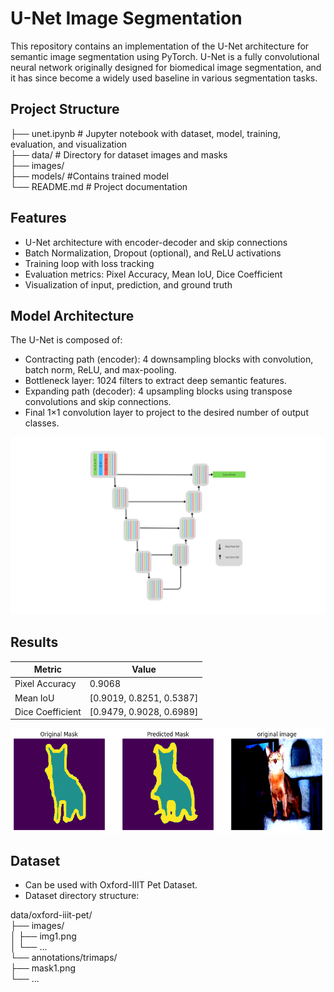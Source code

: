 # U-Net Image Segmentation

This repository contains an implementation of the U-Net architecture for semantic image segmentation using PyTorch. U-Net is a fully convolutional neural network originally designed for biomedical image segmentation, and it has since become a widely used baseline in various segmentation tasks.

## Project Structure

├── unet.ipynb # Jupyter notebook with dataset, model, training, evaluation, and visualization <br>
├── data/ # Directory for dataset images and masks <br>
├── images/ <br>
├── models/ #Contains trained model <br>
└── README.md # Project documentation

## Features

- U-Net architecture with encoder-decoder and skip connections
- Batch Normalization, Dropout (optional), and ReLU activations
- Training loop with loss tracking
- Evaluation metrics: Pixel Accuracy, Mean IoU, Dice Coefficient
- Visualization of input, prediction, and ground truth

## Model Architecture

The U-Net is composed of:

- Contracting path (encoder): 4 downsampling blocks with convolution, batch norm, ReLU, and max-pooling.
- Bottleneck layer: 1024 filters to extract deep semantic features.
- Expanding path (decoder): 4 upsampling blocks using transpose convolutions and skip connections.
- Final 1×1 convolution layer to project to the desired number of output classes.

![U-Net Architecture](./images/Architecture.png)

## Results

| Metric           | Value                    |
| ---------------- | ------------------------ |
| Pixel Accuracy   | 0.9068                   |
| Mean IoU         | [0.9019, 0.8251, 0.5387] |
| Dice Coefficient | [0.9479, 0.9028, 0.6989] |

![results](images/unet_result.png)

## Dataset

- Can be used with Oxford-IIIT Pet Dataset.
- Dataset directory structure:

data/oxford-iiit-pet/<br>
├── images/<br>
│ ├── img1.png<br>
│ └── ...<br>
└── annotations/trimaps/<br>
├── mask1.png<br>
└── ...<br>
